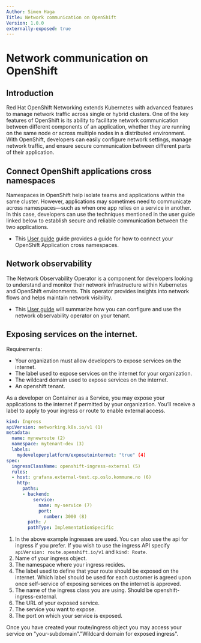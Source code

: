 ```yaml
---
Author: Simen Haga 
Title: Network communication on OpenShift 
Version: 1.0.0  
externally-exposed: true  
---
```



# Network communication on OpenShift

## Introduction
Red Hat OpenShift Networking extends Kubernetes with advanced features to manage network traffic across single or hybrid clusters. One of the key features of OpenShift is its ability to facilitate network communication between different components of an application, whether they are running on the same node or across multiple nodes in a distributed environment. With OpenShift, developers can easily configure network settings, manage network traffic, and ensure secure communication between different parts of their application.


## Connect OpenShift applications cross namespaces
Namespaces in OpenShift help isolate teams and applications within the same cluster. However, applications may sometimes need to communicate across namespaces—such as when one app relies on a service in another. In this case, developers can use the techniques mentioned in the user guide linked below to establish secure and reliable communication between the two applications.


* This [User guide](/SolidCloud/SolidCloud-Products/Containers/Red-Hat-OpenShift/User-Guides/5%2DNetwork-communication-on-OpenShift/5.1%2DConnect-OpenShift-applications-cross-namespaces) guide provides a guide for how to connect your OpenShift Application cross namespaces.

## Network observability
The Network Observability Operator is a component for developers looking to understand and monitor their network infrastructure within Kubernetes and OpenShift environments. This operator provides insights into network flows and helps maintain network visibility.

* This [User guide](../Observability/using-network-observability.md) will summarize how you can configure and use the network observability operator on your tenant.

## Exposing services on the internet.

Requirements:

* Your organization must allow developers to expose services on the internet.
* The label used to expose services on the internet for your organization.
* The wildcard domain used to expose services on the internet.
* An openshift tenant.

As a developer on Container as a Service, you may expose your applications to the internet if permitted by your organization. You’ll receive a label to apply to your ingress or route to enable external access.

```yaml title="Example"
kind: Ingress
apiVersion: networking.k8s.io/v1 (1)
metadata: 
  name: mynewroute (2)
  namespace: mytenant-dev (3)
  labels: 
    mydeveloperplatform/exposetointernet: "true" (4) 
spec:
  ingressClassName: openshift-ingress-external (5)
  rules:
  - host: grafana.external-test.cp.oslo.kommune.no (6) 
    http:
      paths:
      - backend:
          service:
            name: my-service (7)
            port:
              number: 3000 (8)
        path: /
        pathType: ImplementationSpecific
```

1. In the above example ingresses are used. You can also use the api for ingress if you prefer. If you wish to use the ingress API specify `apiVersion: route.openshift.io/v1` and `kind: Route`.
2. Name of your ingress object.
3. The namespace where your ingress recides.
4. The label used to define that your route should be exposed on the internet. Which label should be used for each customer is agreed upon once self-service of exposing services on the internet is approved.
5. The name of the ingress class you are using. Should be openshift-ingress-external. 
6. The URL of your exposed service.
7. The service you want to expose.
8. The port on which your service is exposed.

Once you have created your route/ingress object you may access your service on "your-subdomain"."Wildcard domain for exposed ingress".